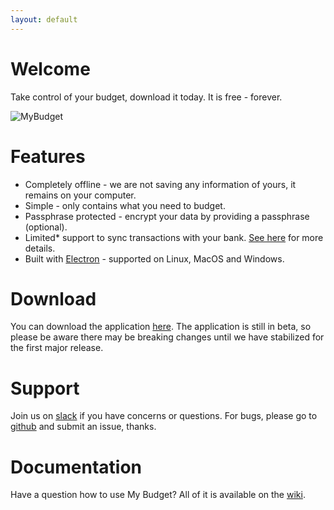 ```yaml
---
layout: default
---
```


# Welcome
Take control of your budget, download it today. It is free - forever.

![MyBudget](https://raw.githubusercontent.com/reZach/my-budget/master/images/readme.png)

# Features
- Completely offline - we are not saving any information of yours, it remains on your computer.
- Simple - only contains what you need to budget.
- Passphrase protected - encrypt your data by providing a passphrase (optional).
- Limited* support to sync transactions with your bank. [See here](https://github.com/reZach/my-budget/wiki/Creating-a-new-connector) for more details.
- Built with [Electron](https://electronjs.org/) - supported on Linux, MacOS and Windows.

# Download
You can download the application [here](https://rezach.github.io/my-budget/). The application is still in beta, so please be aware there may be breaking changes until we have stabilized for the first major release.

# Support
Join us on [slack](https://join.slack.com/t/my-budget/shared_invite/enQtNjA0NDg1MTI2MzI2LTkxZmI0M2YzMGQ2YzlkMDc1YzkxMjU1M2EyZmI4MjlkYTY3MzgwNzVhMmY2MzJhNmM4OGE0Njc0NDZiMDVkY2U) if you have concerns or questions. For bugs, please go to [github](https://github.com/reZach/my-budget/issues) and submit an issue, thanks.

# Documentation
Have a question how to use My Budget? All of it is available on the [wiki](https://github.com/reZach/my-budget/wiki).
